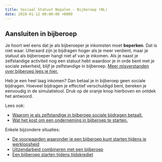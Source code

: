 ```yaml
---
title: Sociaal Statuut Bepalen - Bijberoep (NL)
date: 2018-01-12 00:00:00 +0000
---
```

## Aansluiten in bijberoep

Je hoort wel eens dat je als bijberoeper je inkomsten moet **beperken**. Dat is niet waar. Uiteraard zijn je bijdragen hoger als je meer verdient, maar je statuut als bijberoeper hangt niet af van je inkomen.  Als je naast je zelfstandige activiteit nog een statuut hebt waardoor je in orde bent met je sociale zekerheid, blijf je zelfstandige in bijberoep. [Meer misverstanden over bijberoep lees je hier.](https://www.xerius.be/blog/veelgestelde-vragen-over-bijberoep-7-misverstanden-opgeklaard)

Heb je een heel laag inkomen? Dan betaal je in bijberoep geen sociale bijdragen. Hoeveel bijdragen je effectief verschuldigd bent, bereken je eenvoudig in de simulatietool. Druk op de oranje knop hierboven en ontdek het antwoord.

Lees ook:

* [Waarom je als zelfstandige in bijberoep sociale bijdragen betaalt.](http://blog.xerius.be/zelfstandigen/waarom-zelfstandige-in-bijberoep-sociale-bijdragen )
* [Wat het kost om een onderneming in bijberoep te starten.](https://www.xerius.be/blog/wat-kost-een-bijberoep)

Enkele bijzondere situaties:

* [De voorwaarden waaronder je een bijberoep kunt starten tijdens je werkloosheid](https://www.xerius.be/nl-be/drive/sociaal-statuut/bijberoep/werkloosheid)
* [Uitzendarbeid combineren met een bijberoep](https://www.xerius.be/blog/interim-en-bijberoep)
* [Een bijberoep starten tijdens tijdskrediet](https://www.xerius.be/nl-be/drive/sociaal-statuut/bijberoep/tijdskrediet)